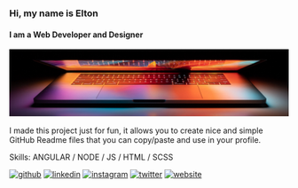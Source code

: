 ### Hi, my name is Elton
#### I am a Web Developer and Designer
![I am a Web Developer and Designer](https://github.com/EltonWhybrow/EltonWhybrow/blob/main/gh-profile-banner.png?raw=true)

I made this project just for fun, it allows you to create nice and simple GitHub Readme files that you can copy/paste and use in your profile.

Skills: ANGULAR / NODE / JS / HTML / SCSS



[<img src='https://cdn.jsdelivr.net/npm/simple-icons@3.0.1/icons/github.svg' alt='github' height='40'>](https://github.com/EltonWhybrow)  [<img src='https://cdn.jsdelivr.net/npm/simple-icons@3.0.1/icons/linkedin.svg' alt='linkedin' height='40'>](https://www.linkedin.com/in/elton-whybrow/)  [<img src='https://cdn.jsdelivr.net/npm/simple-icons@3.0.1/icons/instagram.svg' alt='instagram' height='40'>](https://www.instagram.com/eltongram/)  [<img src='https://cdn.jsdelivr.net/npm/simple-icons@3.0.1/icons/twitter.svg' alt='twitter' height='40'>](https://twitter.com/eltonwhybrow)  [<img src='https://cdn.jsdelivr.net/npm/simple-icons@3.0.1/icons/icloud.svg' alt='website' height='40'>](widesign.co.uk)  

